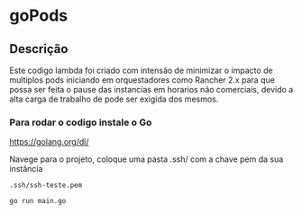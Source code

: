 # goPods

## Descrição

Este codigo lambda foi criado com intensão de minimizar o impacto de multiplos pods iniciando em orquestadores como Rancher 2.x para que possa ser feita o pause das instancias em horarios não comerciais, devido a alta carga de trabalho de pode ser exigida dos mesmos.


### Para rodar o codigo instale o Go
https://golang.org/dl/

Navege para o projeto, coloque uma pasta .ssh/ com a chave pem da sua instância

```
.ssh/ssh-teste.pem

go run main.go
```


